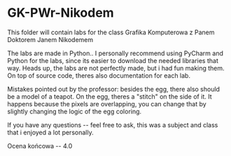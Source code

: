 # GK-PWr-Nikodem
This folder will contain labs for the class Grafika Komputerowa z Panem Doktorem Janem Nikodemem

The labs are made in Python.. I personally recommend using PyCharm and Python for the labs, since its easier to download the needed libraries that way.
Heads up, the labs are not perfectly made, but i had fun making them. On top of source code, theres also documentation for each lab.

Mistakes pointed out by the professor: besides the egg, there also should be a model of a teapot. On the egg, theres a "stitch" on the side of it. It happens because the pixels are overlapping, you can change that by slightly changing the logic of the egg coloring. 

If you have any questions -- feel free to ask, this was a subject and class that i enjoyed a lot personally.

Ocena końcowa -- 4.0

